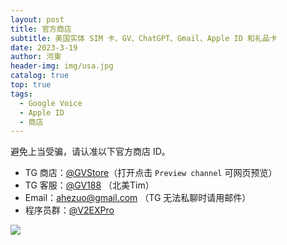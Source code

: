 ```yaml
---
layout: post
title: 官方商店
subtitle: 美国实体 SIM 卡、GV、ChatGPT、Gmail、Apple ID 和礼品卡
date: 2023-3-19
author: 河東
header-img: img/usa.jpg
catalog: true
top: true
tags:
  - Google Voice
  - Apple ID
  - 商店
---
```


避免上当受骗，请认准以下官方商店 ID。

- TG 商店：[@GVStore](https://t.me/gvstore)（打开点击 `Preview channel` 可网页预览）
- TG 客服：[@GV188](https://t.me/GV188) （北美Tim）
- Email：<ahezuo@gmail.com> （TG 无法私聊时请用邮件）
- 程序员群：[@V2EXPro](https://t.me/V2EXPro)

![](https://i.imgur.com/WyJJi3o.png)